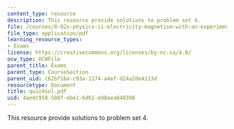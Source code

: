 ```yaml
---
content_type: resource
description: This resource provide solutions to problem set 4.
file: /courses/8-02x-physics-ii-electricity-magnetism-with-an-experimental-focus-spring-2005/4aedc958588febe16d61e98aea840398_quiz4sol.pdf
file_type: application/pdf
learning_resource_types:
- Exams
license: https://creativecommons.org/licenses/by-nc-sa/4.0/
ocw_type: OCWFile
parent_title: Exams
parent_type: CourseSection
parent_uid: c62bf1ba-c93a-1174-a4ef-d24a2de4113d
resourcetype: Document
title: quiz4sol.pdf
uid: 4aedc958-588f-ebe1-6d61-e98aea840398
---
```

This resource provide solutions to problem set 4.